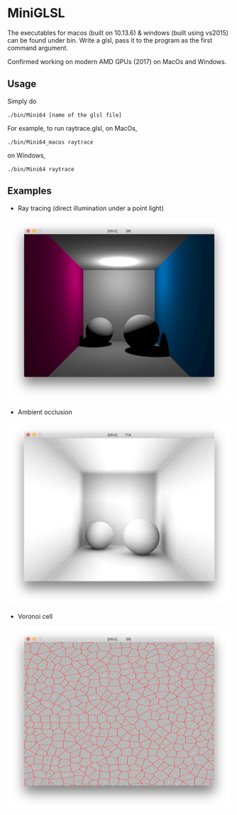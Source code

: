 # MiniGLSL

The executables for macos (built on 10.13.6) & windows (built using vs2015) can be found under bin. Write a glsl, pass it to the program as the first command argument. 

Confirmed working on modern AMD GPUs (2017) on MacOs and Windows. 

## Usage

Simply do

```
./bin/Mini64 [name of the glsl file]
```

For example, to run raytrace.glsl, on MacOs, 
```
./bin/Mini64_macos raytrace
```

on Windows, 
```
./bin/Mini64 raytrace
```

## Examples

- Ray tracing (direct illumination under a point light)

![raytrace.glsl](./etc/raytrace.png)

- Ambient occlusion

![ao.glsl](./etc/ao.png)

- Voronoi cell

![voronoi.glsl](./etc/voronoi.png)


